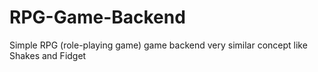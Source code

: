 # RPG-Game-Backend
Simple RPG (role-playing game) game backend very similar concept like Shakes and Fidget
